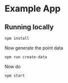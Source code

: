 # Example App

## Running locally

```sh
npm install
```


Now generate the point data

```sh
npm run create-data
```

Now do

```sh
npm start
```
